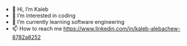 - 👋 Hi, I’m Kaleb 
- 👀 I’m interested in coding 
- 🌱 I’m currently learning software engineering 
- 📫 How to reach me https://www.linkedin.com/in/kaleb-alebachew-8782a8252

<!---
traplord33/traplord33 is a ✨ special ✨ repository because its `README.md` (this file) appears on your GitHub profile.
You can click the Preview link to take a look at your changes.
--->
